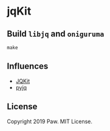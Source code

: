 # jqKit

## Build `libjq` and `oniguruma`

```shell
make
```

## Influences

* [JQKit](https://github.com/fleitz/JQKit)
* [pyjq](https://github.com/doloopwhile/pyjq)

## License

Copyright 2019 Paw. MIT License.
